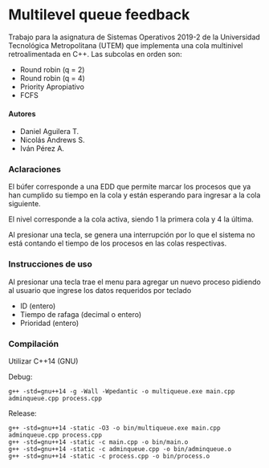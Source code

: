 # Multilevel queue feedback
Trabajo para la asignatura de Sistemas Operativos 2019-2 de la Universidad Tecnológica Metropolitana (UTEM) que implementa una cola multinivel retroalimentada en C++. Las subcolas en orden son:
- Round robin (q = 2)
- Round robin (q = 4)
- Priority Apropiativo
- FCFS
#### Autores
- Daniel Aguilera T.
- Nicolás Andrews S.
- Iván Pérez A.

### Aclaraciones
El búfer corresponde a una EDD que permite marcar los procesos que ya han cumplido su tiempo en la cola y están esperando para ingresar a la cola siguiente.

El nivel corresponde a la cola activa, siendo 1 la primera cola y 4 la última.

Al presionar una tecla, se genera una interrupción por lo que el sistema no está contando el tiempo de los procesos en las colas respectivas.

### Instrucciones de uso
Al presionar una tecla trae el menu para agregar un nuevo proceso pidiendo al usuario que ingrese los datos requeridos por teclado
- ID (entero)
- Tiempo de rafaga (decimal o entero)
- Prioridad (entero) 

### Compilación
Utilizar C++14 (GNU)

Debug:
```
g++ -std=gnu++14 -g -Wall -Wpedantic -o multiqueue.exe main.cpp adminqueue.cpp process.cpp
```

Release:
```
g++ -std=gnu++14 -static -O3 -o bin/multiqueue.exe main.cpp adminqueue.cpp process.cpp
g++ -std=gnu++14 -static -c main.cpp -o bin/main.o
g++ -std=gnu++14 -static -c adminqueue.cpp -o bin/adminqueue.o
g++ -std=gnu++14 -static -c process.cpp -o bin/process.o
```
